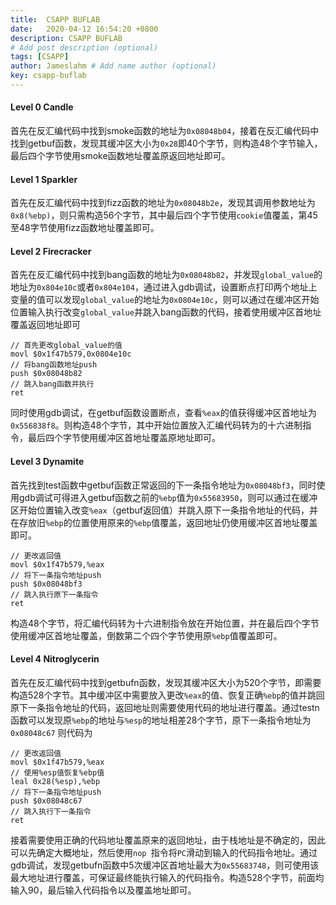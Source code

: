 ```yaml
---
title:  CSAPP BUFLAB
date:   2020-04-12 16:54:20 +0800
description: CSAPP BUFLAB
# Add post description (optional)
tags: [CSAPP]
author: Jameslahm # Add name author (optional)
key: csapp-buflab
---
```


#### Level 0 Candle

首先在反汇编代码中找到smoke函数的地址为`0x08048b04`，接着在反汇编代码中找到getbuf函数，发现其缓冲区大小为`0x28`即40个字节，则构造48个字节输入，最后四个字节使用smoke函数地址覆盖原返回地址即可。



#### Level 1 Sparkler

首先在反汇编代码中找到fizz函数的地址为`0x08048b2e`，发现其调用参数地址为`0x8(%ebp)`，则只需构造56个字节，其中最后四个字节使用`cookie`值覆盖，第45至48字节使用fizz函数地址覆盖即可。



#### Level 2 Firecracker

首先在反汇编代码中找到bang函数的地址为`0x08048b82`，并发现`global_value`的地址为`0x804e10c`或者`0x804e104`，通过进入gdb调试，设置断点打印两个地址上变量的值可以发现`global_value`的地址为`0x0804e10c`，则可以通过在缓冲区开始位置输入执行改变`global_value`并跳入bang函数的代码，接着使用缓冲区首地址覆盖返回地址即可

```assembly
// 首先更改global_value的值
movl $0x1f47b579,0x0804e10c
// 将bang函数地址push
push $0x08048b82
// 跳入bang函数并执行
ret
```

同时使用gdb调试，在getbuf函数设置断点，查看`%eax`的值获得缓冲区首地址为`0x556838f8`。则构造48个字节，其中开始位置放入汇编代码转为的十六进制指令，最后四个字节使用缓冲区首地址覆盖原地址即可。



#### Level 3 Dynamite

首先找到test函数中getbuf函数正常返回的下一条指令地址为`0x08048bf3`，同时使用gdb调试可得进入getbuf函数之前的`%ebp`值为`0x55683950`，则可以通过在缓冲区开始位置输入改变`%eax`（getbuf返回值）并跳入原下一条指令地址的代码，并在存放旧`%ebp`的位置使用原来的`%ebp`值覆盖，返回地址仍使用缓冲区首地址覆盖即可。

```assembly
// 更改返回值
movl $0x1f47b579,%eax
// 将下一条指令地址push
push $0x08048bf3
// 跳入执行原下一条指令
ret
```

构造48个字节，将汇编代码转为十六进制指令放在开始位置，并在最后四个字节使用缓冲区首地址覆盖，倒数第二个四个字节使用原`%ebp`值覆盖即可。



#### Level 4 Nitroglycerin

首先在反汇编代码中找到getbufn函数，发现其缓冲区大小为520个字节，即需要构造528个字节。其中缓冲区中需要放入更改`%eax`的值、恢复正确`%ebp`的值并跳回原下一条指令地址的代码，返回地址则需要使用代码的地址进行覆盖。通过testn函数可以发现原`%ebp`的地址与`%esp`的地址相差28个字节，原下一条指令地址为`0x08048c67` 则代码为

```assembly
// 更改返回值
movl $0x1f47b579,%eax
// 使用%esp值恢复%ebp值
leal 0x28(%esp),%ebp
// 将下一条指令地址push
push $0x08048c67
// 跳入执行下一条指令
ret
```

接着需要使用正确的代码地址覆盖原来的返回地址，由于栈地址是不确定的，因此可以先确定大概地址，然后使用`nop `指令将`PC`滑动到输入的代码指令地址。通过gdb调试，发现getbufn函数中5次缓冲区首地址最大为`0x55683748`，则可使用该最大地址进行覆盖，可保证最终能执行输入的代码指令。构造528个字节，前面均输入90，最后输入代码指令以及覆盖地址即可。





